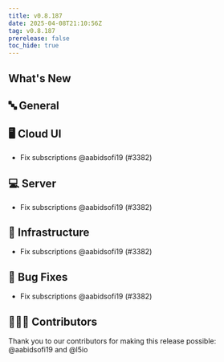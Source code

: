 ```yaml
---
title: v0.8.187
date: 2025-04-08T21:10:56Z
tag: v0.8.187
prerelease: false
toc_hide: true
---
```


## What's New
## 🔤 General
## 🖥 Cloud UI

- Fix subscriptions @aabidsofi19 (#3382)

## 💻 Server

- Fix subscriptions @aabidsofi19 (#3382)

## 🦴 Infrastructure

- Fix subscriptions @aabidsofi19 (#3382)

## 🐛 Bug Fixes

- Fix subscriptions @aabidsofi19 (#3382)

## 👨🏽‍💻 Contributors

Thank you to our contributors for making this release possible:
@aabidsofi19 and @l5io

